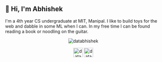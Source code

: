 <h2>👋 Hi, I'm Abhishek</h2>
<p>I'm a 4th year CS undergraduate at MIT, Manipal. I like to build toys for the web and dabble in some ML when I can. In my free time I can be found reading a book or noodling on the guitar.</p>

<p align="center"><img src="https://github-readme-stats.vercel.app/api/top-langs/?username=databhishek&layout=compact&hide=html" alt="databhishek" /></p>

<p align="center">
<a href="https://twitter.com/databhishek" target="blank"><img align="center" src="https://cdn.jsdelivr.net/npm/simple-icons@3.0.1/icons/twitter.svg" alt="databhishek" height="30" width="30" /></a>
<a href="https://linkedin.com/in/databhishek" target="blank"><img align="center" src="https://cdn.jsdelivr.net/npm/simple-icons@3.0.1/icons/linkedin.svg" alt="databhishek" height="30" width="30" /></a>
</p>
